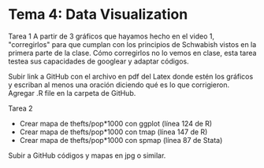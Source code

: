 # Tema 4: Data Visualization

Tarea 1
A partir de 3 gráficos que hayamos hecho en el video 1, "corregirlos" para que cumplan con los principios de Schwabish vistos en la primera parte de la clase.
Cómo corregirlos no lo vemos en clase, esta tarea testea sus capacidades de googlear y adaptar códigos.

Subir link a GitHub con el archivo en pdf del Latex donde estén los gráficos y escriban al menos una oración diciendo qué es lo que corrigieron. Agregar .R file en la carpeta de GitHub.

Tarea 2
* Crear mapa de thefts/pop*1000 con ggplot (línea 124 de R)
* Crear mapa de thefts/pop*1000 con tmap (línea 147 de R)
* Crear mapa de thefts/pop*1000 con spmap (línea 87 de Stata)

Subir a GitHub códigos y mapas en jpg o similar.
